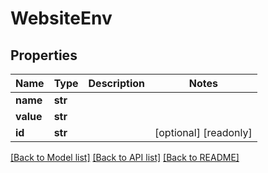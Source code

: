 # WebsiteEnv

## Properties
Name | Type | Description | Notes
------------ | ------------- | ------------- | -------------
**name** | **str** |  | 
**value** | **str** |  | 
**id** | **str** |  | [optional] [readonly] 

[[Back to Model list]](../README.md#documentation-for-models) [[Back to API list]](../README.md#documentation-for-api-endpoints) [[Back to README]](../README.md)


